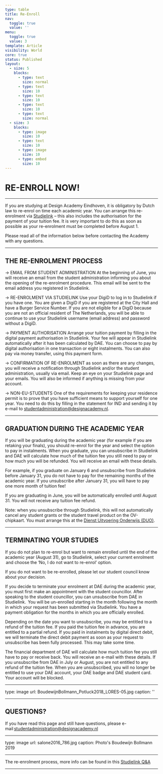 ```yaml
---
type: table
title: Re-Enroll
nav:
  toggle: true
  value: ''
menu:
  toggle: true
  value: 3
template: Article
visibility: World
core: true
status: Published
layout:
  - size: 5
    blocks:
      - type: text
        size: normal
      - type: text
        size: 10
      - type: text
        size: 10
      - type: text
        size: 10
      - type: text
        size: normal
  - size: 3
    blocks:
      - type: image
        size: 10
      - type: text
        size: 10
      - type: image
        size: 10
      - type: embed
        size: 10
---
```


# RE-ENROLL NOW!

---

If you are studying at Design Academy Eindhoven, it is obligatory by Dutch law to re-enrol on time each academic year. You can arrange this re-enrolment via [Studielink](https://www.studielink.nl/) – this also includes the authorisation for the payment of your tuition fee. It is very important to do this as soon as possible as your re-enrolment must be completed before August 1. 

Please read all of the information below before contacting the Academy with any questions.

---

## THE RE-ENROLMENT PROCESS
→ EMAIL FROM STUDENT ADMINISTRATION
At the beginning of June, you will receive an email from the student administration informing you about the opening of the re-enrolment procedure. This email will be sent to the email address you registered in Studielink.  

→ RE-ENROLMENT VIA STUDIELINK
Use your DigiD to log in to Studielink if you have one. You are given a DigiD if you are registered at the City Hall and have a Burger Service Number. If you are not eligible for a DigiD because you are not an official resident of The Netherlands, you will be able to continue to use your Studielink username (email address) and password without a DigiD. 

→ PAYMENT AUTHORISATION
Arrange your tuition payment by filling in the digital payment authorisation in Studielink. Your fee will appear in Studielink automatically after it has been calculated by DAE. You can choose to pay by digital authorisation in one transaction or eight instalments. You can also pay via money transfer, using this payment form.   

→ CONFIRMATION OF RE-ENROLMENT
as soon as there are any changes, you will receive a notification through Studielink and/or the student administration, usually via email. Keep an eye on your Studielink page and your emails. You will also be informed if anything is missing from your account. 

→ NON-EU-STUDENTS 
One of the requirements for keeping your residence permit is to prove that you have sufficient means to support yourself for one year. You need to do this by filling in the statement for IND and sending it by e-mail to <studentadministration@designacademy.nl>.

---

## GRADUATION DURING THE ACADEMIC YEAR

If you will be graduating during the academic year (for example if you are retaking your finals), you should re-enrol for the year and select the option to pay in instalments. When you graduate, you can unsubscribe in Studielink and DAE will calculate how much of the tuition fee you still need to pay or how much you will be refunded. You will receive an email with these details. 

For example, if you graduate on January 6 and unsubscribe from Studielink before January 31, you do not have to pay for the remaining months of the academic year. If you unsubscribe after January 31, you will have to pay one more month of tuition fee! 

If you are graduating in June, you will be automatically enrolled until August 31. You will not receive any tuition fee refund. 

Note: when you unsubscribe through Studielink, this will not automatically cancel any student grants or the student travel product on the OV-chipkaart. You must arrange this at the [Dienst Uitvoering Onderwijs (DUO)](https://duo.nl/particulier/student-finance/index.jsp).

---

## TERMINATING YOUR STUDIES
If you do not plan to re-enrol but want to remain enrolled until the end of the academic year (August 31), go to Studielink, select your current enrolment  and choose the ‘No, I do not want to re-enrol’ option. 

If you do not want to be re-enrolled, please let our student council know about your decision. 

If you decide to terminate your enrolment at DAE during the academic year, you must first make an appointment with the student councillor. After speaking to the student councillor, you can unsubscribe from DAE in Studielink.  You will be un-enrolled starting in the month following the month in which your request has been submitted via Studielink. You have a payment obligation for the months in which you are officially enrolled. 

Depending on the date you want to unsubscribe, you may be entitled to a refund of the tuition fee. If you paid the tuition fee in advance, you are entitled to a partial refund. If you paid in instalments by digital direct debit, we will terminate the direct debit payment as soon as your request to unsubscribe has been fully processed. This may take some time. 

The financial department of DAE will calculate how much tuition fee you still have to pay or receive back. You will receive an e-mail with these details. 
If you unsubscribe from DAE in July or August, you are not entitled to any refund of the tuition fee. 
When you are unsubscribed, you will no longer be entitled to use your DAE account, your DAE badge and DAE student card. Your account will be blocked.

---

type: image
url: BoudewijnBollmann_Potluck2018_LORES-05.jpg
caption: ''

---

## QUESTIONS?

If you have read this page and still have questions, please e-mail <studentadministration@designacademy.nl>

---

type: image
url: salone2016_786.jpg
caption: Photo's Boudewijn Bollmann 2019

---

The re-enrolment process, more info can be found in this [Studielink Q&A](http://info.studielink.nl/en/studenten/vraag/Pages/vraag.aspx)

---
